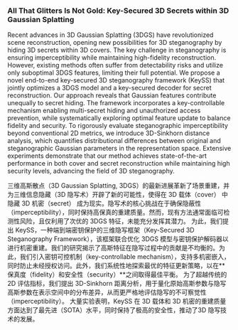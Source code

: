 ### All That Glitters Is Not Gold: Key-Secured 3D Secrets within 3D Gaussian Splatting

Recent advances in 3D Gaussian Splatting (3DGS) have revolutionized scene reconstruction, opening new possibilities for 3D steganography by hiding 3D secrets within 3D covers. The key challenge in steganography is ensuring imperceptibility while maintaining high-fidelity reconstruction. However, existing methods often suffer from detectability risks and utilize only suboptimal 3DGS features, limiting their full potential. We propose a novel end-to-end key-secured 3D steganography framework (KeySS) that jointly optimizes a 3DGS model and a key-secured decoder for secret reconstruction. Our approach reveals that Gaussian features contribute unequally to secret hiding. The framework incorporates a key-controllable mechanism enabling multi-secret hiding and unauthorized access prevention, while systematically exploring optimal feature update to balance fidelity and security. To rigorously evaluate steganographic imperceptibility beyond conventional 2D metrics, we introduce 3D-Sinkhorn distance analysis, which quantifies distributional differences between original and steganographic Gaussian parameters in the representation space. Extensive experiments demonstrate that our method achieves state-of-the-art performance in both cover and secret reconstruction while maintaining high security levels, advancing the field of 3D steganography.

三维高斯散点（3D Gaussian Splatting, 3DGS）的最新进展革新了场景重建，并为三维信息隐藏（3D 隐写术）开辟了新的可能性，使得在 3D 载体（cover） 中隐藏 3D 机密（secret） 成为现实。隐写术的核心挑战在于确保隐蔽性（imperceptibility），同时保持高保真的重建质量。然而，现有方法通常面临可检测性风险，且仅利用了次优的 3DGS 特征，未能充分发挥其潜力。
为此，我们提出 KeySS，一种端到端密钥保护的三维隐写框架（Key-Secured 3D Steganography Framework），该框架联合优化 3DGS 模型与密钥保护解码器以进行机密重建。我们的研究揭示了高斯特征在隐写过程中的贡献是不均衡的。为此，我们引入密钥可控机制（key-controllable mechanism），支持多机密嵌入，同时防止未经授权访问。此外，我们系统性地探索最优的特征更新策略，以在**保真度（fidelity）和安全性（security）**之间取得最佳平衡。
为了超越传统的 2D 评估指标，我们提出 3D-Sinkhorn 距离分析，用于量化原始高斯参数与隐写高斯参数在表示空间中的分布差异，从而更严格地评估隐写的不可察觉性（imperceptibility）。
大量实验表明，KeySS 在 3D 载体和 3D 机密的重建质量方面达到了最先进（SOTA）水平，同时保持了极高的安全性，推动了3D 隐写技术的发展。
